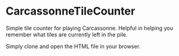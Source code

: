 # CarcassonneTileCounter
Simple tile counter for playing Carcassonne. Helpful in helping you remember what tiles are currently left in the pile.

Simply clone and open the HTML file in your browser. 
